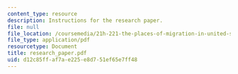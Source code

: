 ```yaml
---
content_type: resource
description: Instructions for the research paper.
file: null
file_location: /coursemedia/21h-221-the-places-of-migration-in-united-states-history-fall-2006/d12c85ffaf7ae225e8d751ef65e7ff48_research_paper.pdf
file_type: application/pdf
resourcetype: Document
title: research_paper.pdf
uid: d12c85ff-af7a-e225-e8d7-51ef65e7ff48
---
```

